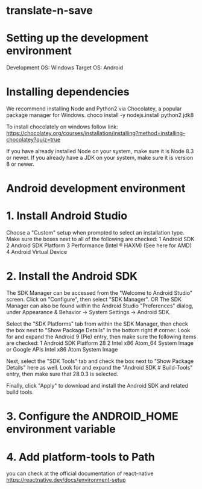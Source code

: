 # translate-n-save

# Setting up the development environment
Development OS: Windows
Target OS: Android

# Installing dependencies
We recommend installing Node and Python2 via Chocolatey, a popular package manager for Windows.
choco install -y nodejs.install python2 jdk8

To install chocolately on windows follow link:
https://chocolatey.org/courses/installation/installing?method=installing-chocolatey?quiz=true

If you have already installed Node on your system, make sure it is Node 8.3 or newer.
If you already have a JDK on your system, make sure it is version 8 or newer.

# Android development environment

# 1. Install Android Studio
Choose a "Custom" setup when prompted to select an installation type. Make sure the boxes next to all of the following are checked:
1 Android SDK
2 Android SDK Platform
3 Performance (Intel ® HAXM) (See here for AMD)
4 Android Virtual Device

# 2. Install the Android SDK
The SDK Manager can be accessed from the "Welcome to Android Studio" screen. Click on "Configure", then select "SDK Manager".
OR
The SDK Manager can also be found within the Android Studio "Preferences" dialog,
under Appearance & Behavior → System Settings →         Android SDK.

Select the "SDK Platforms" tab from within the SDK Manager, then check the box next to "Show Package Details" in the bottom right #     corner. Look for and expand the Android 9 (Pie) entry, then make sure the following items are checked:
1 Android SDK Platform 28
2 Intel x86 Atom_64 System Image or Google APIs Intel x86 Atom System Image

Next, select the "SDK Tools" tab and check the box next to "Show Package Details" here as well. Look for and expand the "Android SDK # Build-Tools" entry, then make sure that 28.0.3 is selected.

Finally, click "Apply" to download and install the Android SDK and related build tools.

# 3. Configure the ANDROID_HOME environment variable
# 4. Add platform-tools to Path

you can check at the official documentation of react-native https://reactnative.dev/docs/environment-setup